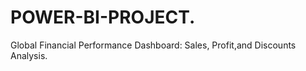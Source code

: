# POWER-BI-PROJECT.
Global Financial Performance Dashboard: Sales, Profit,and Discounts Analysis.  
